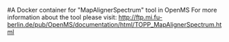 #A Docker container for "MapAlignerSpectrum" tool in OpenMS
For more information about the tool please visit:
http://ftp.mi.fu-berlin.de/pub/OpenMS/documentation/html/TOPP_MapAlignerSpectrum.html
